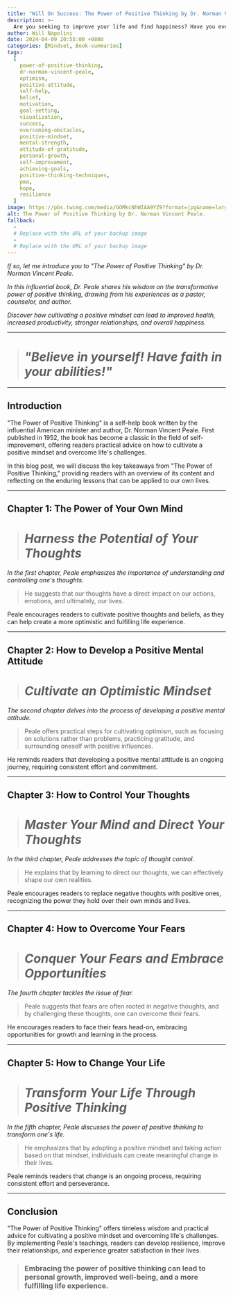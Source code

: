 ```yaml
---
title: "Will On Success: The Power of Positive Thinking by Dr. Norman Vincent Peale"
description: >-
  Are you seeking to improve your life and find happiness? Have you ever wondered if your thoughts have the power to shape your reality? Do you desire a guide that can help you cultivate an optimistic mindset and overcome obstacles in your personal and professional life?
author: Will Napolini
date: 2024-04-09 20:55:00 +0800
categories: [Mindset, Book-summaries]
tags:
  [
    power-of-positive-thinking,
    dr-norman-vincent-peale,
    optimism,
    positive-attitude,
    self-help,
    belief,
    motivation,
    goal-setting,
    visualization,
    success,
    overcoming-obstacles,
    positive-mindset,
    mental-strength,
    attitude-of-gratitude,
    personal-growth,
    self-improvement,
    achieving-goals,
    positive-thinking-techniques,
    pma,
    hope,
    resilience
  ]
image: https://pbs.twimg.com/media/GOMkcNhWIAA9YZ9?format=jpg&name=large
alt: The Power of Positive Thinking by Dr. Norman Vincent Peale.
fallback:
  - 
  # Replace with the URL of your backup image
  -
  # Replace with the URL of your backup image
---
```


_If so, let me introduce you to "The Power of Positive Thinking" by Dr. Norman Vincent Peale._

_In this influential book, Dr. Peale shares his wisdom on the transformative power of positive thinking, drawing from his experiences as a pastor, counselor, and author._

_Discover how cultivating a positive mindset can lead to improved health, increased productivity, stronger relationships, and overall happiness._

---

> # _"Believe in yourself! Have faith in your abilities!"_

---

## Introduction

"The Power of Positive Thinking" is a self-help book written by the influential American minister and author, Dr. Norman Vincent Peale. First published in 1952, the book has become a classic in the field of self-improvement, offering readers practical advice on how to cultivate a positive mindset and overcome life's challenges.

In this blog post, we will discuss the key takeaways from "The Power of Positive Thinking," providing readers with an overview of its content and reflecting on the enduring lessons that can be applied to our own lives.

---

## Chapter 1: The Power of Your Own Mind

> # _Harness the Potential of Your Thoughts_

_In the first chapter, Peale emphasizes the importance of understanding and controlling one's thoughts._

> He suggests that our thoughts have a direct impact on our actions, emotions, and ultimately, our lives.

Peale encourages readers to cultivate positive thoughts and beliefs, as they can help create a more optimistic and fulfilling life experience.

---

## Chapter 2: How to Develop a Positive Mental Attitude

> # _Cultivate an Optimistic Mindset_

_The second chapter delves into the process of developing a positive mental attitude._

> Peale offers practical steps for cultivating optimism, such as focusing on solutions rather than problems, practicing gratitude, and surrounding oneself with positive influences.

He reminds readers that developing a positive mental attitude is an ongoing journey, requiring consistent effort and commitment.

---

## Chapter 3: How to Control Your Thoughts

> # _Master Your Mind and Direct Your Thoughts_

_In the third chapter, Peale addresses the topic of thought control._

> He explains that by learning to direct our thoughts, we can effectively shape our own realities.

Peale encourages readers to replace negative thoughts with positive ones, recognizing the power they hold over their own minds and lives.

---

## Chapter 4: How to Overcome Your Fears

> # _Conquer Your Fears and Embrace Opportunities_

_The fourth chapter tackles the issue of fear._

> Peale suggests that fears are often rooted in negative thoughts, and by challenging these thoughts, one can overcome their fears.

He encourages readers to face their fears head-on, embracing opportunities for growth and learning in the process.

---

## Chapter 5: How to Change Your Life

> # _Transform Your Life Through Positive Thinking_

_In the fifth chapter, Peale discusses the power of positive thinking to transform one's life._

> He emphasizes that by adopting a positive mindset and taking action based on that mindset, individuals can create meaningful change in their lives.

Peale reminds readers that change is an ongoing process, requiring consistent effort and perseverance.

---

## Conclusion

"The Power of Positive Thinking" offers timeless wisdom and practical advice for cultivating a positive mindset and overcoming life's challenges. By implementing Peale's teachings, readers can develop resilience, improve their relationships, and experience greater satisfaction in their lives.

> ### Embracing the power of positive thinking can lead to personal growth, improved well-being, and a more fulfilling life experience.
